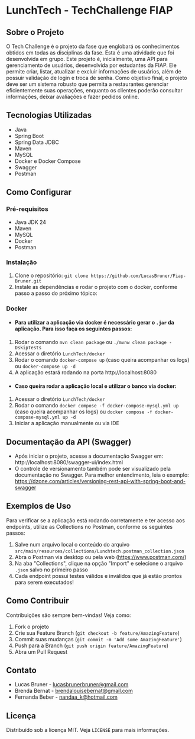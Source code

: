 # LunchTech - TechChallenge FIAP

## Sobre o Projeto
O Tech Challenge é o projeto da fase que englobará os conhecimentos obtidos em todas as disciplinas da fase. Esta é uma atividade que foi desenvolvida em grupo.
Este projeto é, inicialmente, uma API para gerenciamento de usuários, desenvolvida por estudantes da FIAP. Ele permite criar, listar, atualizar e excluir informações de usuários, além de possuir validação de login e troca de senha.
Como objetivo final, o projeto deve ser um sistema robusto que permita a restaurantes gerenciar eficientemente suas operações, enquanto os clientes poderão consultar informações, deixar avaliações e fazer pedidos online. 

## Tecnologias Utilizadas
- Java
- Spring Boot
- Spring Data JDBC
- Maven
- MySQL
- Docker e Docker Compose
- Swagger
- Postman

## Como Configurar
### Pré-requisitos
- Java JDK 24
- Maven
- MySQL 
- Docker
- Postman

### Instalação
1. Clone o repositório: `git clone https://github.com/LucasBruner/Fiap-Bruner.git`
2. Instale as dependências e rodar o projeto com o docker, conforme passo a passo do próximo tópico:

### Docker
* #### Para utilizar a aplicação via docker é necessário gerar o `.jar` da aplicação. Para isso faça os seguintes passos:
1. Rodar o comando `mvn clean package` ou `./mvnw clean package -DskipTests`
2. Acessar o diretório `LunchTech/docker`
3. Rodar o comando `docker-compose up` (caso queira acompanhar os logs) ou `docker-compose up -d`
4. A aplicação estará rodando na porta http://localhost:8080

* ####  Caso queira rodar a aplicação local e utilizar o banco via docker:
1. Acessar o diretório `LunchTech/docker`
2. Rodar o comando `docker compose -f docker-compose-mysql.yml up` (caso queira acompanhar os logs) ou `docker compose -f docker-compose-mysql.yml up -d`
3. Iniciar a aplicação manualmente ou via IDE

## Documentação da API (Swagger)
- Após iniciar o projeto, acesse a documentação Swagger em: http://localhost:8080/swagger-ui/index.html
- O controle de versionamento também pode ser visualizado pela documentação no Swagger. Para melhor entendimento, leia o exemplo: https://dzone.com/articles/versioning-rest-api-with-spring-boot-and-swagger

## Exemplos de Uso

Para verificar se a aplicação está rodando corretamente e ter acesso aos endpoints, utilize as Collections no Postman, conforme os seguintes passos:
1. Salve num arquivo local o conteúdo do arquivo `src/main/resources/collections/Lunchtech.postman_collection.json`
2. Abra o Postman via desktop ou pela web (https://www.postman.com/)
3. Na aba "Collections", clique na opção "Import" e selecione o arquivo `.json` salvo no primeiro passo
4. Cada endpoint possui testes válidos e inválidos que já estão prontos para serem executados!

## Como Contribuir
Contribuições são sempre bem-vindas! Veja como:

1. Fork o projeto
2. Crie sua Feature Branch (`git checkout -b feature/AmazingFeature`)
3. Commit suas mudanças (`git commit -m 'Add some AmazingFeature'`)
4. Push para a Branch (`git push origin feature/AmazingFeature`)
5. Abra um Pull Request

## Contato
- Lucas Bruner - lucasbrunerbruner@gmail.com
- Brenda Bernat - brendalouisebernat@gmail.com
- Fernanda Beber - nandaa_k@hotmail.com

## Licença
Distribuído sob a licença MIT. Veja `LICENSE` para mais informações.
